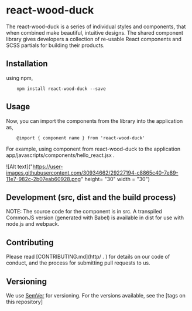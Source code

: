 # react-wood-duck

The react-wood-duck is a series of individual styles and components, that when combined make beautiful, intuitive designs.
The shared component library gives developers a collection of re-usable React components and SCSS partials for building their products.

## Installation

using npm,

        npm install react-wood-duck --save
  
## Usage

Now, you can import the components from the library into the application as,

        @import { component name } from 'react-wood-duck'
 
   For example, using component from react-wood-duck to the application app/javascripts/components/hello_react.jsx .      
        
  ![Alt text]("https://user-images.githubusercontent.com/30934662/29227194-c8865c40-7e89-11e7-982c-2b07eab60928.png" height= "30" width = "30")
  
## Development (src, dist and the build process)

NOTE: The source code for the component is in src. A transpiled CommonJS version (generated with Babel) is available in dist for use with node.js and webpack. 

## Contributing

Please read [CONTRIBUTING.md](http/ .     ) for details on our code of conduct, and the process for submitting pull requests to us.

## Versioning

We use [SemVer](http://semver.org/) for versioning. For the versions available, see the [tags on this repository] 

